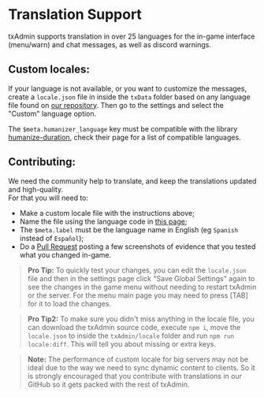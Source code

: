# Translation Support
txAdmin supports translation  in over 25 languages for the in-game interface (menu/warn) and chat messages, as well as discord warnings.  


## Custom locales:
If your language is not available, or you want to customize the messages, create a `locale.json` file in inside the `txData` folder based on any language file found on [our repository](https://github.com/tabarra/txAdmin/tree/master/locale). Then go to the settings and select the "Custom" language option.  
  
The `$meta.humanizer_language` key must be compatible with the library [humanize-duration](https://www.npmjs.com/package/humanize-duration), check their page for a list of compatible languages.


## Contributing:
We need the community help to translate, and keep the translations updated and high-quality.  
For that you will need to:
- Make a custom locale file with the instructions above;
- Name the file using the language code in [this page](https://www.science.co.il/language/Locale-codes.php);
- The `$meta.label` must be the language name in English (eg `Spanish` instead of `Español`);
- Do a [Pull Request](https://github.com/tabarra/txAdmin/pulls) posting a few screenshots of evidence that you tested what you changed in-game.

> **Pro Tip:** To quickly test your changes, you can edit the `locale.json` file and then in the settings page click "Save Global Settings" again to see the changes in the game menu without needing to restart txAdmin or the server. For the menu main page you may need to press [TAB] for it to load the changes.

> **Pro Tip2:** To make sure you didn't miss anything in the locale file, you can download the txAdmin source code, execute `npm i`, move the `locale.json` to inside the `txAdmin/locale` folder and run `npm run locale:diff`. This will tell you about missing or extra keys.

> **Note:** The performance of custom locale for big servers may not be ideal due to the way we need to sync dynamic content to clients. So it is strongly encouraged that you contribute with translations in our GitHub so it gets packed with the rest of txAdmin.

